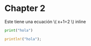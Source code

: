 # Chapter 2

Este tiene una ecuación \\( x+1=2 \\) inline

```py
print("hola")

```

```rust
println!("hola");

```

